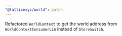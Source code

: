 ```yaml
---
"@latticexyz/world": patch
---
```


Refactored `WorldContext` to get the world address from `WorldContextConsumerLib` instead of `StoreSwitch`.

